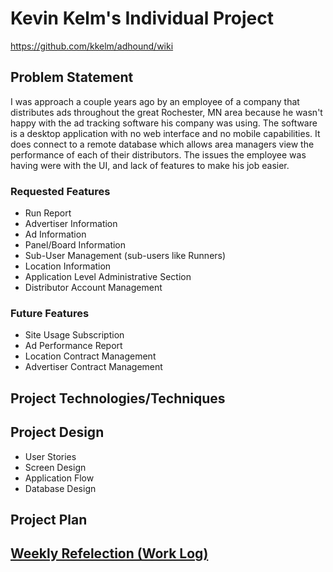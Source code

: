 # Kevin Kelm's Individual Project

https://github.com/kkelm/adhound/wiki

## Problem Statement
I was approach a couple years ago by an employee of a company that distributes ads throughout the great Rochester, MN area because he wasn't happy with the ad tracking software his company was using. The software is a desktop application with no web interface and no mobile capabilities. It does connect to a remote database which allows area managers view the performance of each of their distributors. The issues the employee was having were with the UI, and lack of features to make his job easier.

### Requested Features
- Run Report
- Advertiser Information
- Ad Information
- Panel/Board Information
- Sub-User Management (sub-users like Runners)
- Location Information
- Application Level Administrative Section
- Distributor Account Management

### Future Features
- Site Usage Subscription
- Ad Performance Report
- Location Contract Management
- Advertiser Contract Management

## Project Technologies/Techniques

## Project Design
- User Stories
- Screen Design
- Application Flow
- Database Design

## Project Plan

## [Weekly Refelection (Work Log)](timeLog.md)